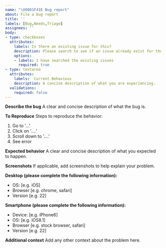 ```yaml
---
name: "\U0001F41E Bug report"
about: File a bug report
title: ''
labels: [Bug,Needs,Triage]
assignees: ''
body:
- type: checkboxes
  attributes:
    labels: Is there an existing issue for this?
    description: Please search to see if an issue already exist for the bug you encounter.
    options:
    - labels: I have searched the existing issues
      required: true
- type: textarea
  attributes:
    labels:  Current Behavious
    description: A concise description of what you are experiencing.
  validations:
    required: false
---
```


**Describe the bug**
A clear and concise description of what the bug is.

**To Reproduce**
Steps to reproduce the behavior:
1. Go to '...'
2. Click on '....'
3. Scroll down to '....'
4. See error

**Expected behavior**
A clear and concise description of what you expected to happen.

**Screenshots**
If applicable, add screenshots to help explain your problem.

**Desktop (please complete the following information):**
 - OS: [e.g. iOS]
 - Browser [e.g. chrome, safari]
 - Version [e.g. 22]

**Smartphone (please complete the following information):**
 - Device: [e.g. iPhone6]
 - OS: [e.g. iOS8.1]
 - Browser [e.g. stock browser, safari]
 - Version [e.g. 22]

**Additional context**
Add any other context about the problem here.
